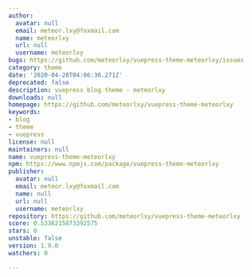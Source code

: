 ```yaml
---
author:
  avatar: null
  email: meteor.lxy@foxmail.com
  name: meteorlxy
  url: null
  username: meteorlxy
bugs: https://github.com/meteorlxy/vuepress-theme-meteorlxy/issues
category: theme
date: '2020-04-28T04:06:36.271Z'
deprecated: false
description: vuepress blog theme - meteorlxy
downloads: null
homepage: https://github.com/meteorlxy/vuepress-theme-meteorlxy
keywords:
- blog
- theme
- vuepress
license: null
maintainers: null
name: vuepress-theme-meteorlxy
npm: https://www.npmjs.com/package/vuepress-theme-meteorlxy
publisher:
  avatar: null
  email: meteor.lxy@foxmail.com
  name: null
  url: null
  username: meteorlxy
repository: https://github.com/meteorlxy/vuepress-theme-meteorlxy
score: 0.5336215873392575
stars: 0
unstable: false
version: 1.9.0
watchers: 0

---
```


